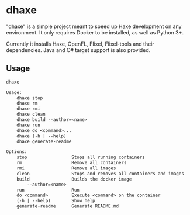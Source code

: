 # dhaxe

"dhaxe" is a simple project meant to speed up Haxe development on any environment.
It only requires Docker to be installed, as well as Python 3+.

Currently it installs Haxe, OpenFL, Flixel, Flixel-tools and their dependencies.
Java and C# target support is also provided.

## Usage

```rst
dhaxe

Usage:
    dhaxe stop
    dhaxe rm
    dhaxe rmi
    dhaxe clean
    dhaxe build --author=<name>
    dhaxe run
    dhaxe do <command>...
    dhaxe (-h | --help)
    dhaxe generate-readme

Options:
    stop                 Stops all running containers
    rm                   Remove all containers
    rmi                  Remove all images
    clean                Stops and removes all containers and images
    build                Builds the docker image
        --author=<name>
    run                  Run
    do <command>         Execute <command> on the container
    (-h | --help)        Show help
    generate-readme      Generate README.md

```

